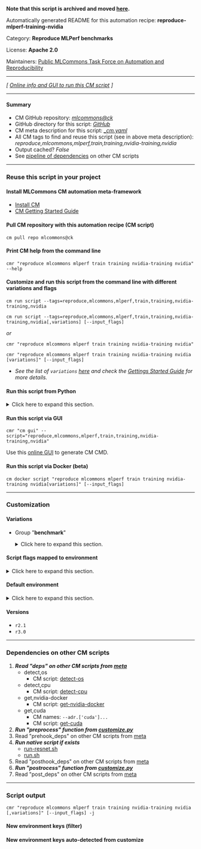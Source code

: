 **Note that this script is archived and moved [here](https://github.com/mlcommons/cm4mlops/tree/main/script/reproduce-mlperf-training-nvidia).**



Automatically generated README for this automation recipe: **reproduce-mlperf-training-nvidia**

Category: **Reproduce MLPerf benchmarks**

License: **Apache 2.0**

Maintainers: [Public MLCommons Task Force on Automation and Reproducibility](https://github.com/mlcommons/ck/blob/master/docs/taskforce.md)

---
*[ [Online info and GUI to run this CM script](https://access.cknowledge.org/playground/?action=scripts&name=reproduce-mlperf-training-nvidia,f183628f292341e2) ]*

---
#### Summary

* CM GitHub repository: *[mlcommons@ck](https://github.com/mlcommons/ck/tree/dev/cm-mlops)*
* GitHub directory for this script: *[GitHub](https://github.com/mlcommons/ck/tree/dev/cm-mlops/script/reproduce-mlperf-training-nvidia)*
* CM meta description for this script: *[_cm.yaml](_cm.yaml)*
* All CM tags to find and reuse this script (see in above meta description): *reproduce,mlcommons,mlperf,train,training,nvidia-training,nvidia*
* Output cached? *False*
* See [pipeline of dependencies](#dependencies-on-other-cm-scripts) on other CM scripts


---
### Reuse this script in your project

#### Install MLCommons CM automation meta-framework

* [Install CM](https://access.cknowledge.org/playground/?action=install)
* [CM Getting Started Guide](https://github.com/mlcommons/ck/blob/master/docs/getting-started.md)

#### Pull CM repository with this automation recipe (CM script)

```cm pull repo mlcommons@ck```

#### Print CM help from the command line

````cmr "reproduce mlcommons mlperf train training nvidia-training nvidia" --help````

#### Customize and run this script from the command line with different variations and flags

`cm run script --tags=reproduce,mlcommons,mlperf,train,training,nvidia-training,nvidia`

`cm run script --tags=reproduce,mlcommons,mlperf,train,training,nvidia-training,nvidia[,variations] [--input_flags]`

*or*

`cmr "reproduce mlcommons mlperf train training nvidia-training nvidia"`

`cmr "reproduce mlcommons mlperf train training nvidia-training nvidia [variations]" [--input_flags]`


* *See the list of `variations` [here](#variations) and check the [Gettings Started Guide](https://github.com/mlcommons/ck/blob/dev/docs/getting-started.md) for more details.*

#### Run this script from Python

<details>
<summary>Click here to expand this section.</summary>

```python

import cmind

r = cmind.access({'action':'run'
                  'automation':'script',
                  'tags':'reproduce,mlcommons,mlperf,train,training,nvidia-training,nvidia'
                  'out':'con',
                  ...
                  (other input keys for this script)
                  ...
                 })

if r['return']>0:
    print (r['error'])

```

</details>


#### Run this script via GUI

```cmr "cm gui" --script="reproduce,mlcommons,mlperf,train,training,nvidia-training,nvidia"```

Use this [online GUI](https://cKnowledge.org/cm-gui/?tags=reproduce,mlcommons,mlperf,train,training,nvidia-training,nvidia) to generate CM CMD.

#### Run this script via Docker (beta)

`cm docker script "reproduce mlcommons mlperf train training nvidia-training nvidia[variations]" [--input_flags]`

___
### Customization


#### Variations

  * Group "**benchmark**"
    <details>
    <summary>Click here to expand this section.</summary>

    * `_resnet`
      - Environment variables:
        - *CM_MLPERF_TRAINING_BENCHMARK*: `resnet`
      - Workflow:
        1. ***Read "deps" on other CM scripts***
           * prepare,mlperf,training,resnet,_nvidia
             * CM names: `--adr.['prepare-training-data', 'nvidia-training-data']...`
             - CM script: [prepare-training-data-resnet](https://github.com/mlcommons/ck/tree/master/cm-mlops/script/prepare-training-data-resnet)
           * get,nvidia,training,code
             * CM names: `--adr.['nvidia-training-code']...`
             - CM script: [get-mlperf-training-nvidia-code](https://github.com/mlcommons/ck/tree/master/cm-mlops/script/get-mlperf-training-nvidia-code)

    </details>


#### Script flags mapped to environment
<details>
<summary>Click here to expand this section.</summary>

* `--results_dir=value`  &rarr;  `CM_MLPERF_RESULTS_DIR=value`
* `--system_conf_name=value`  &rarr;  `CM_MLPERF_NVIDIA_TRAINING_SYSTEM_CONF_NAME=value`

**Above CLI flags can be used in the Python CM API as follows:**

```python
r=cm.access({... , "results_dir":...}
```

</details>

#### Default environment

<details>
<summary>Click here to expand this section.</summary>

These keys can be updated via `--env.KEY=VALUE` or `env` dictionary in `@input.json` or using script flags.


</details>

#### Versions
* `r2.1`
* `r3.0`
___
### Dependencies on other CM scripts


  1. ***Read "deps" on other CM scripts from [meta](https://github.com/mlcommons/ck/tree/dev/cm-mlops/script/reproduce-mlperf-training-nvidia/_cm.yaml)***
     * detect,os
       - CM script: [detect-os](https://github.com/mlcommons/ck/tree/master/cm-mlops/script/detect-os)
     * detect,cpu
       - CM script: [detect-cpu](https://github.com/mlcommons/ck/tree/master/cm-mlops/script/detect-cpu)
     * get,nvidia-docker
       - CM script: [get-nvidia-docker](https://github.com/mlcommons/ck/tree/master/cm-mlops/script/get-nvidia-docker)
     * get,cuda
       * CM names: `--adr.['cuda']...`
       - CM script: [get-cuda](https://github.com/mlcommons/ck/tree/master/cm-mlops/script/get-cuda)
  1. ***Run "preprocess" function from [customize.py](https://github.com/mlcommons/ck/tree/dev/cm-mlops/script/reproduce-mlperf-training-nvidia/customize.py)***
  1. Read "prehook_deps" on other CM scripts from [meta](https://github.com/mlcommons/ck/tree/dev/cm-mlops/script/reproduce-mlperf-training-nvidia/_cm.yaml)
  1. ***Run native script if exists***
     * [run-resnet.sh](https://github.com/mlcommons/ck/tree/dev/cm-mlops/script/reproduce-mlperf-training-nvidia/run-resnet.sh)
     * [run.sh](https://github.com/mlcommons/ck/tree/dev/cm-mlops/script/reproduce-mlperf-training-nvidia/run.sh)
  1. Read "posthook_deps" on other CM scripts from [meta](https://github.com/mlcommons/ck/tree/dev/cm-mlops/script/reproduce-mlperf-training-nvidia/_cm.yaml)
  1. ***Run "postrocess" function from [customize.py](https://github.com/mlcommons/ck/tree/dev/cm-mlops/script/reproduce-mlperf-training-nvidia/customize.py)***
  1. Read "post_deps" on other CM scripts from [meta](https://github.com/mlcommons/ck/tree/dev/cm-mlops/script/reproduce-mlperf-training-nvidia/_cm.yaml)

___
### Script output
`cmr "reproduce mlcommons mlperf train training nvidia-training nvidia [,variations]" [--input_flags] -j`
#### New environment keys (filter)

#### New environment keys auto-detected from customize
